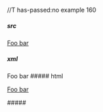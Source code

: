 //T has-passed:no
example 160
##### src
[Foo bar]:
<my%20url>
'title'

[Foo bar]
##### xml
<?xml version="1.0" encoding="UTF-8"?>
<!DOCTYPE document SYSTEM "CommonMark.dtd">
<document xmlns="http://commonmark.org/xml/1.0">
  <paragraph>
    <link destination="my%20url" title="title">
      <text>Foo bar</text>
    </link>
  </paragraph>
</document>
##### html
<p><a href="my%20url" title="title">Foo bar</a></p>
#####
